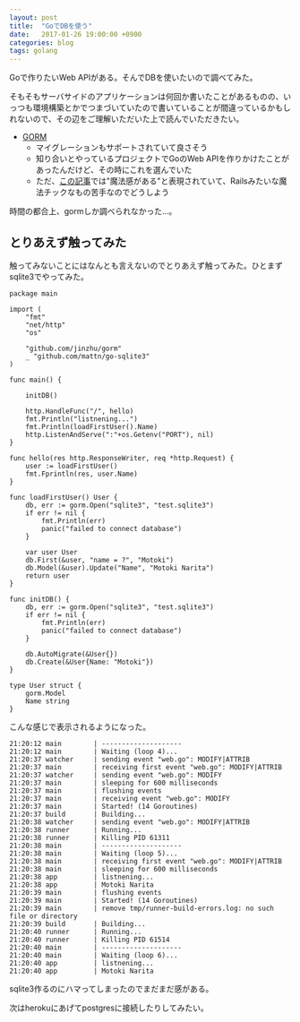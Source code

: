 ```yaml
---
layout: post
title:  "GoでDBを使う"
date:   2017-01-26 19:00:00 +0900
categories: blog
tags: golang
---
```

Goで作りたいWeb APIがある。そんでDBを使いたいので調べてみた。

そもそもサーバサイドのアプリケーションは何回か書いたことがあるものの、いっつも環境構築とかでつまづいていたので書いていることが間違っているかもしれないので、その辺をご理解いただいた上で読んでいただきたい。

- [GORM](https://github.com/jinzhu/gorm)
  - マイグレーションもサポートされていて良さそう
  - 知り合いとやっているプロジェクトでGoのWeb APIを作りかけたことがあったんだけど、その時にこれを選んでいた
  - ただ、[この記事](http://qiita.com/umisama/items/c022b16101c48ffdbc6a#%E3%81%BE%E3%81%A8%E3%82%81)では"魔法感がある"と表現されていて、Railsみたいな魔法チックなもの苦手なのでどうしよう

時間の都合上、gormしか調べられなかった...。

## とりあえず触ってみた

触ってみないことにはなんとも言えないのでとりあえず触ってみた。ひとまずsqlite3でやってみた。

```golang
package main

import (
	"fmt"
	"net/http"
	"os"

	"github.com/jinzhu/gorm"
	_ "github.com/mattn/go-sqlite3"
)

func main() {

	initDB()

	http.HandleFunc("/", hello)
	fmt.Println("listnening...")
	fmt.Println(loadFirstUser().Name)
	http.ListenAndServe(":"+os.Getenv("PORT"), nil)
}

func hello(res http.ResponseWriter, req *http.Request) {
	user := loadFirstUser()
	fmt.Fprintln(res, user.Name)
}

func loadFirstUser() User {
	db, err := gorm.Open("sqlite3", "test.sqlite3")
	if err != nil {
		fmt.Println(err)
		panic("failed to connect database")
	}

	var user User
	db.First(&user, "name = ?", "Motoki")
	db.Model(&user).Update("Name", "Motoki Narita")
	return user
}

func initDB() {
	db, err := gorm.Open("sqlite3", "test.sqlite3")
	if err != nil {
		fmt.Println(err)
		panic("failed to connect database")
	}

	db.AutoMigrate(&User{})
	db.Create(&User{Name: "Motoki"})
}

type User struct {
	gorm.Model
	Name string
}
```

こんな感じで表示されるようになった。

```shell
21:20:12 main        | --------------------
21:20:12 main        | Waiting (loop 4)...
21:20:37 watcher     | sending event "web.go": MODIFY|ATTRIB
21:20:37 main        | receiving first event "web.go": MODIFY|ATTRIB
21:20:37 watcher     | sending event "web.go": MODIFY
21:20:37 main        | sleeping for 600 milliseconds
21:20:37 main        | flushing events
21:20:37 main        | receiving event "web.go": MODIFY
21:20:37 main        | Started! (14 Goroutines)
21:20:37 build       | Building...
21:20:38 watcher     | sending event "web.go": MODIFY|ATTRIB
21:20:38 runner      | Running...
21:20:38 runner      | Killing PID 61311
21:20:38 main        | --------------------
21:20:38 main        | Waiting (loop 5)...
21:20:38 main        | receiving first event "web.go": MODIFY|ATTRIB
21:20:38 main        | sleeping for 600 milliseconds
21:20:38 app         | listnening...
21:20:38 app         | Motoki Narita
21:20:39 main        | flushing events
21:20:39 main        | Started! (14 Goroutines)
21:20:39 main        | remove tmp/runner-build-errors.log: no such file or directory
21:20:39 build       | Building...
21:20:40 runner      | Running...
21:20:40 runner      | Killing PID 61514
21:20:40 main        | --------------------
21:20:40 main        | Waiting (loop 6)...
21:20:40 app         | listnening...
21:20:40 app         | Motoki Narita
```

sqlite3作るのにハマってしまったのでまだまだ感がある。

次はherokuにあげてpostgresに接続したりしてみたい。
